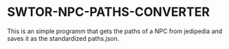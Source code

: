 # SWTOR-NPC-PATHS-CONVERTER
This is an simple programm that gets the paths of a NPC from jedipedia and saves it as the standardized paths.json.
